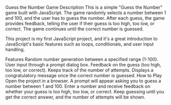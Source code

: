 Guess the Number Game
Description
This is a simple "Guess the Number" game built with JavaScript. The game randomly selects a number between 1 and 100, and the user has to guess the number. After each guess, the game provides feedback, telling the user if their guess is too high, too low, or correct. The game continues until the correct number is guessed.

This project is my first JavaScript project, and it's a great introduction to JavaScript's basic features such as loops, conditionals, and user input handling.

Features
Random number generation between a specified range (1-100).
User input through a prompt dialog box.
Feedback on the guess (too high, too low, or correct).
Keeps track of the number of attempts.
Displays a congratulatory message once the correct number is guessed.
How to Play
Open the project in a browser.
A prompt will appear asking you to guess a number between 1 and 100.
Enter a number and receive feedback on whether your guess is too high, too low, or correct.
Keep guessing until you get the correct answer, and the number of attempts will be shown.
